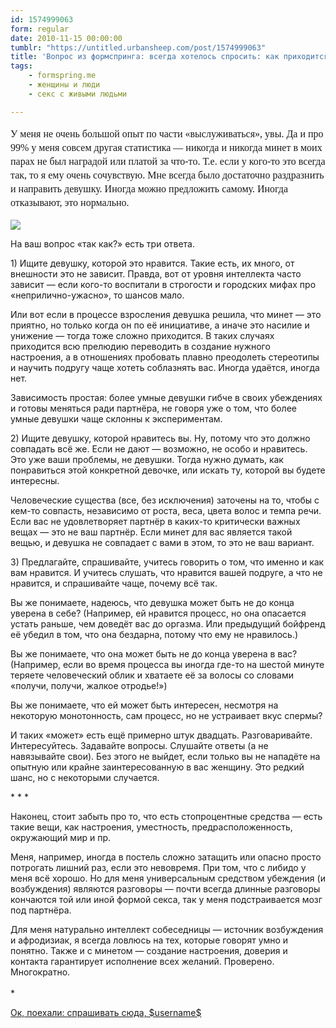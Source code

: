 ```yaml
---
id: 1574999063
form: regular
date: 2010-11-15 00:00:00
tumblr: "https://untitled.urbansheep.com/post/1574999063"
title: 'Вопрос из формспринга: всегда хотелось спросить: как приходится выслуживаться ради минета? Все ж таки это на 99% "награда" за особые заслуги. За просто так даже любящая и возбуждающаяся от него девушка не всегда готова сделать. Уговаривать тоже не комильфо. Так как?'
tags:
    - formspring.me
    - женщины и люди
    - секс с живыми людьми

---
```


<style>.rq {font-family:Georgia, serif; font-size:16px;line-height:22px;}</style><p class="rq">У меня не очень большой опыт по части «выслуживаться», увы. Да и про 99% у меня совсем другая статистика — никогда и никогда минет в моих парах не был наградой или платой за что-то. Т.е. если у кого-то это всегда так, то я ему очень сочувствую. Мне всегда было достаточно раздразнить и направить девушку. Иногда можно предложить самому. Иногда отказывают, это нормально.</p>

<img src="https://66.media.tumblr.com/tumblr_lbw7xquZUB1qz4wzi.jpg"/><p>На ваш вопрос «так как?» есть три ответа.</p>
<!-- more -->
<p>1) Ищите девушку, которой это нравится. Такие есть, их много, от внешности это не зависит. Правда, вот от уровня интеллекта часто зависит — если кого-то воспитали в строгости и городских мифах про «неприлично-ужасно», то шансов мало.</p>

<p>Или вот если в процессе взросления девушка решила, что минет — это приятно, но только когда он по её инициативе, а иначе это насилие и унижение — тогда тоже сложно приходится. В таких случаях приходится всю прелюдию переводить в создание нужного настроения, а в отношениях пробовать плавно преодолеть стереотипы и научить подругу чаще хотеть соблазнять вас. Иногда удаётся, иногда нет.</p>

<p>Зависимость простая: более умные девушки гибче в своих убеждениях и готовы меняться ради партнёра, не говоря уже о том, что более умные девушки чаще склонны к экспериментам.</p>

<p>2) Ищите девушку, которой нравитесь вы. Ну, потому что это должно совпадать всё же. Если не дают — возможно, не особо и нравитесь. Это уже ваши проблемы, не девушки. Тогда нужно думать, как понравиться этой конкретной девочке, или искать ту, которой вы будете интересны.</p>

<p>Человеческие существа (все, без исключения) заточены на то, чтобы с кем-то совпасть, независимо от роста, веса, цвета волос и темпа речи. Если вас не удовлетворяет партнёр в каких-то критически важных вещах — это не ваш партнёр. Если минет для вас является такой вещью, и девушка не совпадает с вами в этом, то это не ваш вариант.</p>

<p>3) Предлагайте, спрашивайте, учитесь говорить о том, что именно и как вам нравится. И учитесь слушать, что нравится вашей подруге, а что не нравится, и спрашивайте чаще, почему всё так.</p>

<p>Вы же понимаете, надеюсь, что девушка может быть не до конца уверена в себе? (Например, ей нравится процесс, но она опасается устать раньше, чем доведёт вас до оргазма. Или предыдущий бойфренд её убедил в том, что она бездарна, потому что ему не нравилось.)</p>

<p>Вы же понимаете, что она может быть не до конца уверена в вас? (Например, если во время процесса вы иногда где-то на шестой минуте теряете человеческий облик и хватаете её за волосы со словами «получи, получи, жалкое отродье!»)</p>

<p>Вы же понимаете, что ей может быть интересен, несмотря на некоторую монотонность, сам процесс, но не устраивает вкус спермы?</p>

<p>И таких «может» есть ещё примерно штук двадцать. Разговаривайте. Интересуйтесь. Задавайте вопросы. Слушайте ответы (а не навязывайте свои). Без этого не выйдет, если только вы не нападёте на опытную или крайне заинтересованную в вас женщину. Это редкий шанс, но с некоторыми случается.</p>

<p>* * *</p>

<p>Наконец, стоит забыть про то, что есть стопроцентные средства — есть такие вещи, как настроения, уместность, предрасположенность, окружающий мир и пр.</p>

<p>Меня, например, иногда в постель сложно затащить или опасно просто потрогать лишний раз, если это невовремя. При том, что с либидо у меня всё хорошо. Но для меня универсальным средством убеждения (и возбуждения) являются разговоры — почти всегда длинные разговоры кончаются той или иной формой секса, так у меня подстраивается мозг под партнёра.</p>

<p>Для меня натурально интеллект собеседницы — источник возбуждения и афродизиак, я всегда ловлюсь на тех, которые говорят умно и понятно. Также и с минетом — создание настроения, доверия и контакта гарантирует исполнение всех желаний. Проверено. Многократно.<br/><br/>
*</p>

<p class="formspringmeFooter">
    <a href="http://formspring.me/urbansheep?utm_medium=social&amp;utm_source=tumblr&amp;utm_campaign=shareanswer">Ок, поехали: спрашивать сюда, $username$</a>
</p>

